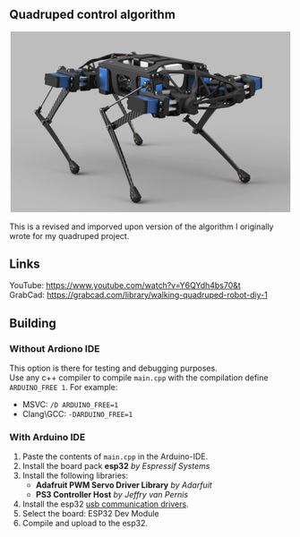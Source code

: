 ## Quadruped control algorithm
<div align="center">
<img src="https://github.com/yuzeni/quadruped-control-algorithm/blob/main/misc/quadruped.jpg" alt="quadruped" width="500"/>
</div>

This is a revised and imporved upon version of the algorithm I originally wrote for my quadruped project.

## Links

YouTube: https://www.youtube.com/watch?v=Y6QYdh4bs70&t \
GrabCad: https://grabcad.com/library/walking-quadruped-robot-diy-1

## Building

### Without Ardiono IDE

This option is there for testing and debugging purposes.\
Use any c++ compiler to compile `main.cpp` with the compilation define `ARDUINO_FREE 1`.
For example:
- MSVC: `/D ARDUINO_FREE=1`
- Clang\GCC: `-DARDUINO_FREE=1`

### With Arduino IDE

1. Paste the contents of `main.cpp` in the Arduino-IDE.
2. Install the board pack **esp32** *by Espressif Systems*
3. Install the following libraries:
   - **Adafruit PWM Servo Driver Library** *by Adarfuit*
   - **PS3 Controller Host** *by Jeffry van Pernis*
4. Install the esp32 [usb communication drivers](https://www.silabs.com/developers/usb-to-uart-bridge-vcp-drivers?tab=downloads).
5. Select the board: ESP32 Dev Module
6. Compile and upload to the esp32.
